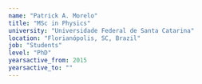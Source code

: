 ```yaml
---
name: "Patrick A. Morelo"
title: "MSc in Physics"
university: "Universidade Federal de Santa Catarina"
location: "Florianópolis, SC, Brazil"
job: "Students"
level: "PhD"
yearsactive_from: 2015
yearsactive_to: ""
---
```

